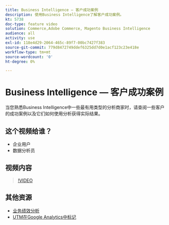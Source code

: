 ```yaml
---
title: Business Intelligence — 客户成功案例
description: 使用Business Intelligence了解客户成功案例。
kt: 5738
doc-type: feature video
solution: Commerce,Adobe Commerce, Magento Business Intelligence
audience: all
activity: use
exl-id: 118e4d29-2064-465c-89f7-00bc7427f383
source-git-commit: 779d8472749ddef6325dd7d0e1acf123c23e418e
workflow-type: tm+mt
source-wordcount: '0'
ht-degree: 0%

---
```


# Business Intelligence — 客户成功案例

当您熟悉Business Intelligence中一些最有用类型的分析商家时，请查阅一些客户的成功案例以及它们如何使用分析获得实际结果。

## 这个视频给谁？

- 企业用户
- 数据分析员

## 视频内容

>[!VIDEO](https://video.tv.adobe.com/v/35992?quality=12&learn=on)

## 其他资源

- [业务绩效分析](https://docs.magento.com/mbi/data-analyst/analysis/bus-perf-analysis.html)
- [UTM在Google Analytics中标记](https://docs.magento.com/mbi/best-practices/utm-tagging-google.html)
